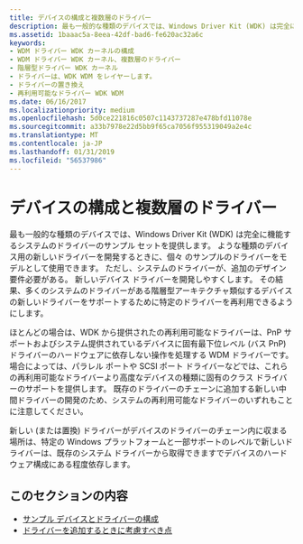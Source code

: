 ```yaml
---
title: デバイスの構成と複数層のドライバー
description: 最も一般的な種類のデバイスでは、Windows Driver Kit (WDK) は完全に機能するシステムのドライバーのサンプル セットを提供します。
ms.assetid: 1baaac5a-8eea-42df-bad6-fe620ac32a6c
keywords:
- WDM ドライバー WDK カーネルの構成
- WDM ドライバー WDK カーネル、複数層のドライバー
- 階層型ドライバー WDK カーネル
- ドライバーは、WDK WDM をレイヤーします。
- ドライバーの置き換え
- 再利用可能なドライバー WDK WDM
ms.date: 06/16/2017
ms.localizationpriority: medium
ms.openlocfilehash: 5d0ce221816c0507c1143737287e478bfd11078e
ms.sourcegitcommit: a33b7978e22d5bb9f65ca7056f955319049a2e4c
ms.translationtype: MT
ms.contentlocale: ja-JP
ms.lasthandoff: 01/31/2019
ms.locfileid: "56537986"
---
```

# <a name="device-configurations-and-layered-drivers"></a>デバイスの構成と複数層のドライバー


最も一般的な種類のデバイスでは、Windows Driver Kit (WDK) は完全に機能するシステムのドライバーのサンプル セットを提供します。 ような種類のデバイス用の新しいドライバーを開発するときに、個々 のサンプルのドライバーをモデルとして使用できます。 ただし、システムのドライバーが、追加のデザイン要件必要がある。 新しいデバイス ドライバーを開発しやすくします。 その結果、多くのシステムのドライバーがある階層型アーキテクチャ類似するデバイスの新しいドライバーをサポートするために特定のドライバーを再利用できるようにします。




ほとんどの場合は、WDK から提供されたの再利用可能なドライバーは、PnP サポートおよびシステム提供されているデバイスに固有最下位レベル (バス PnP) ドライバーのハードウェアに依存しない操作を処理する WDM ドライバーです。 場合によっては、パラレル ポートや SCSI ポート ドライバーなどでは、これらの再利用可能なドライバーより高度なデバイスの種類に固有のクラス ドライバーのサポートを提供します。 既存のドライバーのチェーンに追加する新しい中間ドライバーの開発のため、システムの再利用可能なドライバーのいずれもことに注意してください。

新しい (または置換) ドライバーがデバイスのドライバーのチェーン内に収まる場所は、特定の Windows プラットフォームと一部サポートのレベルで新しいドライバーは、既存のシステム ドライバーから取得できますでデバイスのハードウェア構成にある程度依存します。

## <a name="in-this-section"></a>このセクションの内容


-   [サンプル デバイスとドライバーの構成](sample-device-and-driver-configuration.md)
-   [ドライバーを追加するときに考慮すべき点](points-to-consider-when-adding-drivers.md)

 

 




